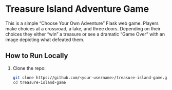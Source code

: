 # Treasure Island Adventure Game

This is a simple “Choose Your Own Adventure” Flask web game. Players make choices at a crossroad, a lake, and three doors. Depending on their choices they either “win” a treasure or see a dramatic “Game Over” with an image depicting what defeated them.

## How to Run Locally

1. Clone the repo:
   ```bash
   git clone https://github.com/<your-username>/treasure-island-game.git
   cd treasure-island-game
